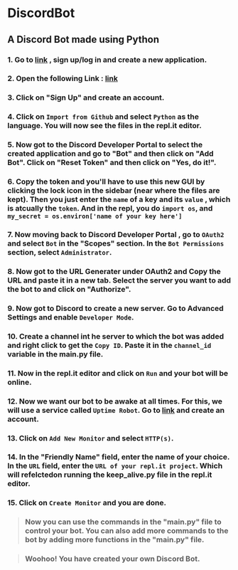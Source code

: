 # DiscordBot

## A Discord Bot made using Python

### 1. Go to [link](https://discord.com/developers/docs/intro) , sign up/log in and create a new application.

### 2. Open the following Link : [link](https://replit.com/) 

### 3. Click on "Sign Up" and create an account.

### 4. Click on `Import from Github` and select `Python`    as the language. You will now see the files in the repl.it editor.

### 5. Now got to the  Discord Developer Portal to select the created application and go to "Bot" and then click on "Add Bot". Click on "Reset Token" and then click on "Yes, do it!".

### 6. Copy the token and you'll have to use this new GUI by clicking the lock icon in the sidebar (near where the files are kept). Then you just enter the `name` of a key and its `value` , which is atcually the `token`. And in the repl, you do `import os`, and `my_secret = os.environ['name of your key here']`

### 7. Now moving back to Discord Developer Portal , go to `OAuth2` and select `Bot` in the "Scopes" section. In the `Bot Permissions` section, select `Administrator`.

### 8. Now got to the URL Generater under OAuth2 and Copy the URL and paste it in a new tab. Select the server you want to add the bot to and click on "Authorize".

### 9. Now got to Discord to create a new server. Go to Advanced Settings and enable `Developer Mode`.

### 10. Create a channel int he server to which the bot was added and right click to get the `Copy ID`. Paste it in the `channel_id` variable in the main.py file.

### 11. Now in the repl.it editor and click on `Run` and your bot will be online.

### 12. Now we want our bot to be awake at all times. For this, we will use a service called `Uptime Robot`. Go to [link](https://uptimerobot.com/) and create an account.

### 13. Click on `Add New Monitor` and select `HTTP(s)`.

### 14. In the "Friendly Name" field, enter the name of your choice. In the `URL` field, enter the `URL of your repl.it project`. Which will refelctedon running the keep_alive.py file in the repl.it editor.

### 15. Click on `Create Monitor` and you are done.


> ###  Now you can use the commands in the "main.py" file to control your bot. You can also add more commands to the bot by adding more functions in the "main.py" file.

> ### Woohoo! You have created your own Discord Bot.


